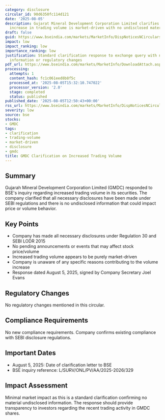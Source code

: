 ```yaml
---
category: disclosure
circular_id: 90d6350fc114d121
date: '2025-08-05'
description: Gujarat Mineral Development Corporation Limited clarifies that recent
  increase in trading volume is market-driven with no undisclosed material information.
draft: false
guid: https://www.bseindia.com/markets/MarketInfo/DispNoticesNCirculars.aspx?Noticeid={D259836B-364C-4037-A6E3-8C3C86FA58C3}&noticeno=20250805-35&dt=08/05/2025&icount=35&totcount=60&flag=0
impact: low
impact_ranking: low
importance_ranking: low
justification: Standard clarification response to exchange query with no material
  information or regulatory changes
pdf_url: https://www.bseindia.com/markets/MarketInfo/DownloadAttach.aspx?id=20250805-35&attachedId=7364f223-ee35-4432-b8a6-4ec97c48d233
processing:
  attempts: 1
  content_hash: fc1c061eed8b8f5c
  processed_at: '2025-08-05T15:32:10.747022'
  processor_version: '2.0'
  stage: completed
  status: published
published_date: '2025-08-05T12:50:43+00:00'
rss_url: https://www.bseindia.com/markets/MarketInfo/DispNoticesNCirculars.aspx?Noticeid={D259836B-364C-4037-A6E3-8C3C86FA58C3}&noticeno=20250805-35&dt=08/05/2025&icount=35&totcount=60&flag=0
severity: low
source: bse
stocks:
- GMDC
tags:
- clarification
- trading-volume
- market-driven
- disclosure
- gmdc
title: GMDC Clarification on Increased Trading Volume
---
```


## Summary

Gujarah Mineral Development Corporation Limited (GMDC) responded to BSE's inquiry regarding increased trading volume in its securities. The company clarified that all necessary disclosures have been made under SEBI regulations and there is no undisclosed information that could impact price or volume behavior.

## Key Points

- Company has made all necessary disclosures under Regulation 30 and SEBI LODR 2015
- No pending announcements or events that may affect stock price/volume
- Increased trading volume appears to be purely market-driven
- Company is unaware of any specific reasons contributing to the volume increase
- Response dated August 5, 2025, signed by Company Secretary Joel Evans

## Regulatory Changes

No regulatory changes mentioned in this circular.

## Compliance Requirements

No new compliance requirements. Company confirms existing compliance with SEBI disclosure regulations.

## Important Dates

- August 5, 2025: Date of clarification letter to BSE
- BSE inquiry reference: L/SURV/ONL/PV/AA/2025-2026/329

## Impact Assessment

Minimal market impact as this is a standard clarification confirming no material undisclosed information. The response should provide transparency to investors regarding the recent trading activity in GMDC shares.